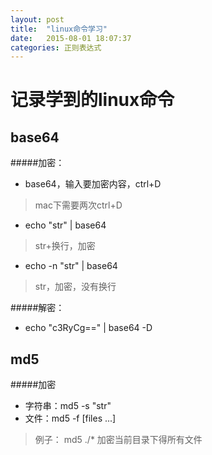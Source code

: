 ```yaml
---
layout: post
title:  "linux命令学习"
date:   2015-08-01 18:07:37
categories: 正则表达式
---
```


记录学到的linux命令
====
base64
----
#####加密：
 - base64，输入要加密内容，ctrl+D
 >mac下需要两次ctrl+D

 - echo "str" | base64
 >str+换行，加密

 - echo -n "str" | base64
>str，加密，没有换行

#####解密：
 - echo "c3RyCg==" | base64 -D
 
md5
----
#####加密
 - 字符串：md5 -s "str"
 - 文件：md5 -f [files ...]
 >例子：
 >md5 ./*
 >加密当前目录下得所有文件

